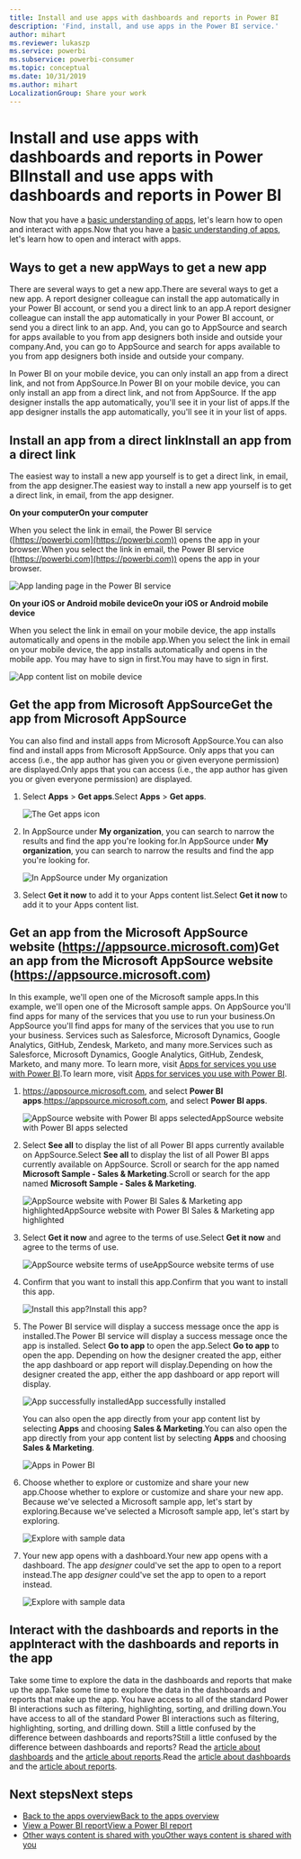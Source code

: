 ```yaml
---
title: Install and use apps with dashboards and reports in Power BI
description: 'Find, install, and use apps in the Power BI service.'
author: mihart
ms.reviewer: lukaszp
ms.service: powerbi
ms.subservice: powerbi-consumer
ms.topic: conceptual
ms.date: 10/31/2019
ms.author: mihart
LocalizationGroup: Share your work
---
```

# <a name="install-and-use-apps-with-dashboards-and-reports-in-power-bi"></a><span data-ttu-id="3de53-103">Install and use apps with dashboards and reports in Power BI</span><span class="sxs-lookup"><span data-stu-id="3de53-103">Install and use apps with dashboards and reports in Power BI</span></span>

<span data-ttu-id="3de53-104">Now that you have a [basic understanding of apps](end-user-apps.md), let's learn how to open and interact with apps.</span><span class="sxs-lookup"><span data-stu-id="3de53-104">Now that you have a [basic understanding of apps](end-user-apps.md), let's learn how to open and interact with apps.</span></span> 

## <a name="ways-to-get-a-new-app"></a><span data-ttu-id="3de53-105">Ways to get a new app</span><span class="sxs-lookup"><span data-stu-id="3de53-105">Ways to get a new app</span></span>
<span data-ttu-id="3de53-106">There are several ways to get a new app.</span><span class="sxs-lookup"><span data-stu-id="3de53-106">There are several ways to get a new app.</span></span> <span data-ttu-id="3de53-107">A report designer colleague can install the app automatically in your Power BI account, or send you a direct link to an app.</span><span class="sxs-lookup"><span data-stu-id="3de53-107">A report designer colleague can install the app automatically in your Power BI account, or send you a direct link to an app.</span></span> <span data-ttu-id="3de53-108">And, you can go to AppSource and search for apps available to you from app designers both inside and outside your company.</span><span class="sxs-lookup"><span data-stu-id="3de53-108">And, you can go to AppSource and search for apps available to you from app designers both inside and outside your company.</span></span> 

<span data-ttu-id="3de53-109">In Power BI on your mobile device, you can only install an app from a direct link, and not from AppSource.</span><span class="sxs-lookup"><span data-stu-id="3de53-109">In Power BI on your mobile device, you can only install an app from a direct link, and not from AppSource.</span></span> <span data-ttu-id="3de53-110">If the app designer installs the app automatically, you'll see it in your list of apps.</span><span class="sxs-lookup"><span data-stu-id="3de53-110">If the app designer installs the app automatically, you'll see it in your list of apps.</span></span>

## <a name="install-an-app-from-a-direct-link"></a><span data-ttu-id="3de53-111">Install an app from a direct link</span><span class="sxs-lookup"><span data-stu-id="3de53-111">Install an app from a direct link</span></span>
<span data-ttu-id="3de53-112">The easiest way to install a new app yourself is to get a direct link, in email, from the app designer.</span><span class="sxs-lookup"><span data-stu-id="3de53-112">The easiest way to install a new app yourself is to get a direct link, in email, from the app designer.</span></span>  

<span data-ttu-id="3de53-113">**On your computer**</span><span class="sxs-lookup"><span data-stu-id="3de53-113">**On your computer**</span></span> 

<span data-ttu-id="3de53-114">When you select the link in email, the Power BI service ([https://powerbi.com](https://powerbi.com)) opens the app in your browser.</span><span class="sxs-lookup"><span data-stu-id="3de53-114">When you select the link in email, the Power BI service ([https://powerbi.com](https://powerbi.com)) opens the app in your browser.</span></span> 

![App landing page in the Power BI service](./media/end-user-app-view/power-bi-app-from-link.png)

<span data-ttu-id="3de53-116">**On your iOS or Android mobile device**</span><span class="sxs-lookup"><span data-stu-id="3de53-116">**On your iOS or Android mobile device**</span></span> 

<span data-ttu-id="3de53-117">When you select the link in email on your mobile device, the app installs automatically and opens in the mobile app.</span><span class="sxs-lookup"><span data-stu-id="3de53-117">When you select the link in email on your mobile device, the app installs automatically and opens in the mobile app.</span></span> <span data-ttu-id="3de53-118">You may have to sign in first.</span><span class="sxs-lookup"><span data-stu-id="3de53-118">You may have to sign in first.</span></span> 

![App content list on mobile device](./media/end-user-app-view/power-bi-ios.png)

## <a name="get-the-app-from-microsoft-appsource"></a><span data-ttu-id="3de53-120">Get the app from Microsoft AppSource</span><span class="sxs-lookup"><span data-stu-id="3de53-120">Get the app from Microsoft AppSource</span></span>
<span data-ttu-id="3de53-121">You can also find and install apps from Microsoft AppSource.</span><span class="sxs-lookup"><span data-stu-id="3de53-121">You can also find and install apps from Microsoft AppSource.</span></span> <span data-ttu-id="3de53-122">Only apps that you can access (i.e., the app author has given you or given everyone permission) are displayed.</span><span class="sxs-lookup"><span data-stu-id="3de53-122">Only apps that you can access (i.e., the app author has given you or given everyone permission) are displayed.</span></span>

1. <span data-ttu-id="3de53-123">Select **Apps**  > **Get apps**.</span><span class="sxs-lookup"><span data-stu-id="3de53-123">Select **Apps**  > **Get apps**.</span></span> 
   
    ![The Get apps icon](./media/end-user-app-view/power-bi-get-app2.png)    
2. <span data-ttu-id="3de53-125">In AppSource under **My organization**, you can search to narrow the results and find the app you're looking for.</span><span class="sxs-lookup"><span data-stu-id="3de53-125">In AppSource under **My organization**, you can search to narrow the results and find the app you're looking for.</span></span>
   
    ![In AppSource under My organization](./media/end-user-app-view/power-bi-opportunity-app.png)
3. <span data-ttu-id="3de53-127">Select **Get it now** to add it to your Apps content list.</span><span class="sxs-lookup"><span data-stu-id="3de53-127">Select **Get it now** to add it to your Apps content list.</span></span> 

## <a name="get-an-app-from-the-microsoft-appsource-website-httpsappsourcemicrosoftcom"></a><span data-ttu-id="3de53-128">Get an app from the Microsoft AppSource website (https://appsource.microsoft.com)</span><span class="sxs-lookup"><span data-stu-id="3de53-128">Get an app from the Microsoft AppSource website (https://appsource.microsoft.com)</span></span>
<span data-ttu-id="3de53-129">In this example, we'll open one of the Microsoft sample apps.</span><span class="sxs-lookup"><span data-stu-id="3de53-129">In this example, we'll open one of the Microsoft sample apps.</span></span> <span data-ttu-id="3de53-130">On AppSource you'll find apps for many of the services that you use to run your business.</span><span class="sxs-lookup"><span data-stu-id="3de53-130">On AppSource you'll find apps for many of the services that you use to run your business.</span></span>  <span data-ttu-id="3de53-131">Services such as Salesforce, Microsoft Dynamics, Google Analytics, GitHub, Zendesk, Marketo, and many more.</span><span class="sxs-lookup"><span data-stu-id="3de53-131">Services such as Salesforce, Microsoft Dynamics, Google Analytics, GitHub, Zendesk, Marketo, and many more.</span></span> <span data-ttu-id="3de53-132">To learn more, visit [Apps for services you use with Power BI](../service-connect-to-services.md).</span><span class="sxs-lookup"><span data-stu-id="3de53-132">To learn more, visit [Apps for services you use with Power BI](../service-connect-to-services.md).</span></span> 

1. <span data-ttu-id="3de53-133">https://appsource.microsoft.com, and select **Power BI apps**.</span><span class="sxs-lookup"><span data-stu-id="3de53-133">https://appsource.microsoft.com, and select **Power BI apps**.</span></span>

    ![<span data-ttu-id="3de53-134">AppSource website with Power BI apps selected</span><span class="sxs-lookup"><span data-stu-id="3de53-134">AppSource website with Power BI apps selected</span></span>  ](./media/end-user-apps/power-bi-appsource.png)


2. <span data-ttu-id="3de53-135">Select **See all** to display the list of all Power BI apps currently available on AppSource.</span><span class="sxs-lookup"><span data-stu-id="3de53-135">Select **See all** to display the list of all Power BI apps currently available on AppSource.</span></span> <span data-ttu-id="3de53-136">Scroll or search for the app named **Microsoft Sample - Sales & Marketing**.</span><span class="sxs-lookup"><span data-stu-id="3de53-136">Scroll or search for the app named **Microsoft Sample - Sales & Marketing**.</span></span>

    ![<span data-ttu-id="3de53-137">AppSource website with Power BI Sales & Marketing app highlighted</span><span class="sxs-lookup"><span data-stu-id="3de53-137">AppSource website with Power BI Sales & Marketing app highlighted</span></span>  ](./media/end-user-apps/power-bi-appsource-samples.png)

3. <span data-ttu-id="3de53-138">Select **Get it now** and agree to the terms of use.</span><span class="sxs-lookup"><span data-stu-id="3de53-138">Select **Get it now** and agree to the terms of use.</span></span>

    ![<span data-ttu-id="3de53-139">AppSource website terms of use</span><span class="sxs-lookup"><span data-stu-id="3de53-139">AppSource website terms of use</span></span> ](./media/end-user-apps/power-bi-permission.png)


4. <span data-ttu-id="3de53-140">Confirm that you want to install this app.</span><span class="sxs-lookup"><span data-stu-id="3de53-140">Confirm that you want to install this app.</span></span>

    ![<span data-ttu-id="3de53-141">Install this app?</span><span class="sxs-lookup"><span data-stu-id="3de53-141">Install this app?</span></span>  ](./media/end-user-apps/power-bi-app-install.png)

5. <span data-ttu-id="3de53-142">The Power BI service will display a success message once the app is installed.</span><span class="sxs-lookup"><span data-stu-id="3de53-142">The Power BI service will display a success message once the app is installed.</span></span> <span data-ttu-id="3de53-143">Select **Go to app** to open the app.</span><span class="sxs-lookup"><span data-stu-id="3de53-143">Select **Go to app** to open the app.</span></span> <span data-ttu-id="3de53-144">Depending on how the designer created the app, either the app dashboard or app report will display.</span><span class="sxs-lookup"><span data-stu-id="3de53-144">Depending on how the designer created the app, either the app dashboard or app report will display.</span></span>

    ![<span data-ttu-id="3de53-145">App successfully installed</span><span class="sxs-lookup"><span data-stu-id="3de53-145">App successfully installed</span></span> ](./media/end-user-apps/power-bi-app-ready.png)

    <span data-ttu-id="3de53-146">You can also open the app directly from your app content list by selecting **Apps** and choosing **Sales & Marketing**.</span><span class="sxs-lookup"><span data-stu-id="3de53-146">You can also open the app directly from your app content list by selecting **Apps** and choosing **Sales & Marketing**.</span></span>

    ![Apps in Power BI](./media/end-user-apps/power-bi-apps.png)


6. <span data-ttu-id="3de53-148">Choose whether to explore or customize and share your new app.</span><span class="sxs-lookup"><span data-stu-id="3de53-148">Choose whether to explore or customize and share your new app.</span></span> <span data-ttu-id="3de53-149">Because we've selected a Microsoft sample app, let's start by exploring.</span><span class="sxs-lookup"><span data-stu-id="3de53-149">Because we've selected a Microsoft sample app, let's start by exploring.</span></span> 

    ![Explore with sample data](./media/end-user-apps/power-bi-explore.png)

7.  <span data-ttu-id="3de53-151">Your new app opens with a dashboard.</span><span class="sxs-lookup"><span data-stu-id="3de53-151">Your new app opens with a dashboard.</span></span> <span data-ttu-id="3de53-152">The app *designer* could've set the app to open to a report instead.</span><span class="sxs-lookup"><span data-stu-id="3de53-152">The app *designer* could've set the app to open to a report instead.</span></span>  

    ![Explore with sample data](./media/end-user-apps/power-bi-new-app.png)




## <a name="interact-with-the-dashboards-and-reports-in-the-app"></a><span data-ttu-id="3de53-154">Interact with the dashboards and reports in the app</span><span class="sxs-lookup"><span data-stu-id="3de53-154">Interact with the dashboards and reports in the app</span></span>
<span data-ttu-id="3de53-155">Take some time to explore the data in the dashboards and reports that make up the app.</span><span class="sxs-lookup"><span data-stu-id="3de53-155">Take some time to explore the data in the dashboards and reports that make up the app.</span></span> <span data-ttu-id="3de53-156">You have access to all of the standard Power BI interactions such as filtering, highlighting, sorting, and drilling down.</span><span class="sxs-lookup"><span data-stu-id="3de53-156">You have access to all of the standard Power BI interactions such as filtering, highlighting, sorting, and drilling down.</span></span>  <span data-ttu-id="3de53-157">Still a little confused by the difference between dashboards and reports?</span><span class="sxs-lookup"><span data-stu-id="3de53-157">Still a little confused by the difference between dashboards and reports?</span></span>  <span data-ttu-id="3de53-158">Read the [article about dashboards](end-user-dashboards.md) and the [article about reports](end-user-reports.md).</span><span class="sxs-lookup"><span data-stu-id="3de53-158">Read the [article about dashboards](end-user-dashboards.md) and the [article about reports](end-user-reports.md).</span></span>  




## <a name="next-steps"></a><span data-ttu-id="3de53-159">Next steps</span><span class="sxs-lookup"><span data-stu-id="3de53-159">Next steps</span></span>
* [<span data-ttu-id="3de53-160">Back to the apps overview</span><span class="sxs-lookup"><span data-stu-id="3de53-160">Back to the apps overview</span></span>](end-user-apps.md)
* [<span data-ttu-id="3de53-161">View a Power BI report</span><span class="sxs-lookup"><span data-stu-id="3de53-161">View a Power BI report</span></span>](end-user-report-open.md)
* [<span data-ttu-id="3de53-162">Other ways content is shared with you</span><span class="sxs-lookup"><span data-stu-id="3de53-162">Other ways content is shared with you</span></span>](end-user-shared-with-me.md)
